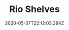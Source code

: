 ---
title: Rio Shelves
date: "2020-05-07T22:12:03.284Z"
description: "Really I'm organized"   
mainTopic: false
published: true 
rank: "4"
type: "woodworking"
featured: ./imgs/featured.jpeg
---